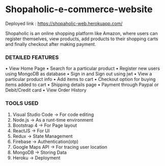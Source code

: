 # Shopaholic-e-commerce-website

Deployed link : https://shopaholic-web.herokuapp.com/ 

Shopaholic is an online shopping platform like Amazon, where users
can register themselves, view products, add products to their
shopping carts and finally checkout after making payment.

### DETAILED FEATURES
• View Home Page
• Search for a particular product
• Register new users using MongoDB as database
• Sign in and Sign out using jwt
• View a particular product info
• Add items to cart
• Checkout option for buying items added to cart
• Shipping details page
• Payment through Paypal or Debit/Credit card
• View Order History

### TOOLS USED
1. Visual Studio Code → For code editing
2. Node.js → As a runt-time environment
3. Bootstrap 4 → For Page layout
4. ReactJS → For UI
5. Redux → State Management
6. Firebase → Authentication(otp)
7. Google Maps API → For tracing user location
8. MongoDB → Storing Data
9. Heroku → Deployment
